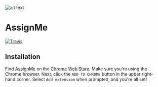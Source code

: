 ![alt text](https://github.com/biggomega/assign-me/raw/master/image/tiles/marquee.png "AssignMe")
# AssignMe
[![Travis](https://img.shields.io/travis/rust-lang/rust.svg)]()
[](https://img.shields.io/badge/version-1.2.1-brightgreen.svg)
## Installation
Find [AssignMe](https://chrome.google.com/webstore/detail/assignme/hblfkbdoflbakoblaknbjjhjbgfoofog) on the [Chrome Web Store](https://chrome.google.com/webstore/category/extensions). Make sure you're using the Chrome browser. Next, click the `ADD TO CHROME` button in the upper right-hand corner. Select `Add extension` when prompted, and you're all set!
